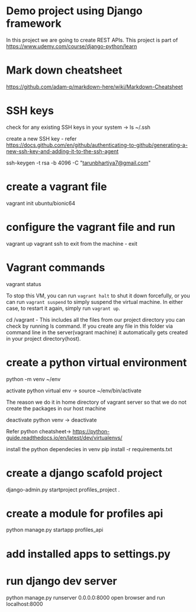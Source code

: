 # Demo project using Django framework

In this project we are going to create REST APIs.
This project is part of https://www.udemy.com/course/django-python/learn

# Mark down cheatsheet
https://github.com/adam-p/markdown-here/wiki/Markdown-Cheatsheet

# SSH keys
check for any existing SSH keys in your system -> ls ~/.ssh

create a new SSH key - refer https://docs.github.com/en/github/authenticating-to-github/generating-a-new-ssh-key-and-adding-it-to-the-ssh-agent

ssh-keygen -t rsa -b 4096 -C "tarunbhartiya7@gmail.com"

# create a vagrant file
vagrant init ubuntu/bionic64

# configure the vagrant file and run
vagrant up
vagrant ssh
to exit from the machine - exit

# Vagrant commands
vagrant status

To stop this VM, you can run `vagrant halt` to
shut it down forcefully, or you can run `vagrant suspend` to simply
suspend the virtual machine. In either case, to restart it again,
simply run `vagrant up`.


cd /vagrant - This includes all the files from our project directory
you can check by running ls command.
If you create any file in this folder via command line in the server(vagrant machine) it automatically gets created in  your
project directory(host).

# create a python virtual environment
python -m venv ~/env

activate python virtual env -> source ~/env/bin/activate

The reason we  do it in home directory of vagrant server so that we do not create 
the packages in our host machine

deactivate python venv -> deactivate

Refer python cheatsheet-> https://python-guide.readthedocs.io/en/latest/dev/virtualenvs/

install the python dependecies in venv
pip install -r requirements.txt

# create a django scafold project
django-admin.py startproject profiles_project .

# create a module for profiles api
python manage.py startapp profiles_api

# add installed apps to settings.py

# run django dev server
python manage.py runserver 0.0.0.0:8000
open browser and run localhost:8000